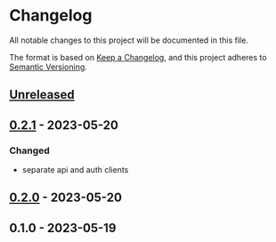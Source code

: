 # Changelog

All notable changes to this project will be documented in this file.

The format is based on [Keep a Changelog](https://keepachangelog.com/en/1.0.0/),
and this project adheres to [Semantic Versioning](https://semver.org/spec/v2.0.0.html).

## [Unreleased]


## [0.2.1] - 2023-05-20
### Changed
- separate api and auth clients


## [0.2.0] - 2023-05-20

## 0.1.0 - 2023-05-19

[Unreleased]: https://github.com/BombenProdukt/package_slug/compare/0.2.1...HEAD
[0.2.1]: https://github.com/BombenProdukt/package_slug/compare/0.2.0...0.2.1
[0.2.0]: https://github.com/BombenProdukt/package_slug/compare/0.1.0...0.2.0
